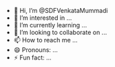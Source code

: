 - 👋 Hi, I’m @SDFVenkataMummadi
- 👀 I’m interested in ...
- 🌱 I’m currently learning ...
- 💞️ I’m looking to collaborate on ...
- 📫 How to reach me ...
- 😄 Pronouns: ...
- ⚡ Fun fact: ...

<!---
SDFVenkataMummadi/SDFVenkataMummadi is a ✨ special ✨ repository because its `README.md` (this file) appears on your GitHub profile.
You can click the Preview link to take a look at your changes.
--->

